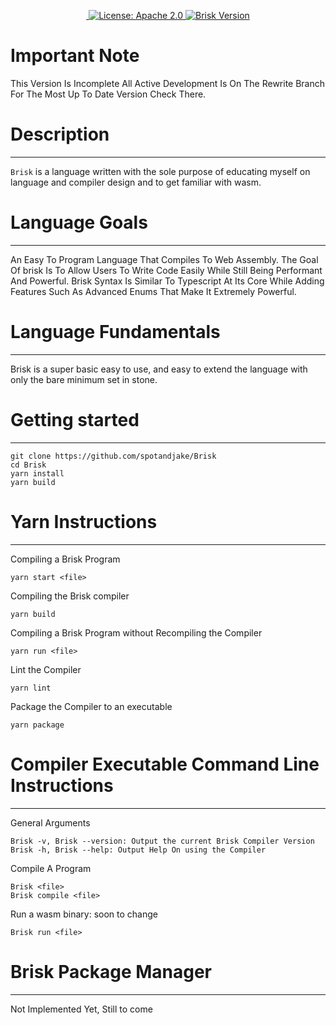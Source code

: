 <p align="center">
  <a href="https://github.com/spotandjake/Brisk">
    <img src="https://img.shields.io/github/repo-size/spotandjake/Brisk?color=%2350E6FF" alt="">
  </a>
  <a href="https://choosealicense.com/licenses/apache-2.0//">
    <img src="https://img.shields.io/github/license/spotandjake/Brisk?color=%2350E6FF&style=flat-square" alt="License: Apache 2.0">
  </a>
  <a href="https://github.com/spotandjake/Brisk">
    <img alt="Brisk Version" src="https://img.shields.io/github/package-json/v/spotandjake/Brisk?color=%2350E6FF&style=flat-square">
  </a>
</p>

# Important Note
This Version Is Incomplete All Active Development Is On The Rewrite Branch For The Most Up To Date Version Check There.

# Description
***

`Brisk` is a language written with the sole purpose of educating myself on language and compiler design and to get familiar with wasm.
# Language Goals
***

An Easy To Program Language That Compiles To Web Assembly. The Goal Of brisk Is To Allow Users To Write Code Easily While Still Being Performant And Powerful. Brisk Syntax Is Similar To Typescript At Its Core While Adding Features Such As Advanced Enums That Make It Extremely Powerful.
# Language Fundamentals
***

Brisk is a super basic easy to use, and easy to extend the language with only the bare minimum set in stone.

# Getting started
***

```
git clone https://github.com/spotandjake/Brisk
cd Brisk
yarn install
yarn build
```
# Yarn Instructions
***
Compiling a Brisk Program
```
yarn start <file>
```
Compiling the Brisk compiler
```
yarn build
```
Compiling a Brisk Program without Recompiling the Compiler
```
yarn run <file>
```
Lint the Compiler
```
yarn lint
```
Package the Compiler to an executable
```
yarn package
```

# Compiler Executable Command Line Instructions
***

General Arguments
```
Brisk -v, Brisk --version: Output the current Brisk Compiler Version
Brisk -h, Brisk --help: Output Help On using the Compiler
```
Compile A Program
```
Brisk <file>
Brisk compile <file>
```
Run a wasm binary: soon to change
```
Brisk run <file>
```
# Brisk Package Manager
***

Not Implemented Yet, Still to come

